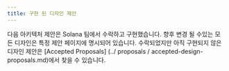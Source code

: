 ```yaml
---
title: 구현 된 디자인 제안
---
```


다음 아키텍처 제안은 Solana 팀에서 수락하고 구현했습니다. 향후 변경 될 수있는 모든 디자인은 특정 제안 페이지에 명시되어 있습니다. 수락되었지만 아직 구현되지 않은 디자인 제안은 \[Accepted Proposals\] (../ proposals / accepted-design-proposals.md)에서 찾을 수 있습니다.
